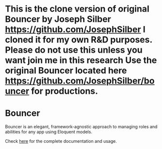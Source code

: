 # This is the clone version of original Bouncer by Joseph Silber https://github.com/JosephSilber I cloned it for my own R&D purposes. Please do not use this unless you want join me in this research Use the original Bouncer located here https://github.com/JosephSilber/bouncer for productions.

# Bouncer

Bouncer is an elegant, framework-agnostic approach to managing roles and abilities for any app using Eloquent models.

<p>
  Check <a href="https://github.com/JosephSilber/bouncer">here</a> for the complete documentation and usage.
</p>
